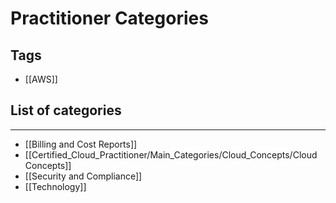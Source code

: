 # Practitioner Categories

## Tags
- [[AWS]]

## List of categories
----------
- [[Billing and Cost Reports]]
- [[Certified_Cloud_Practitioner/Main_Categories/Cloud_Concepts/Cloud Concepts]]
- [[Security and Compliance]]
- [[Technology]]
